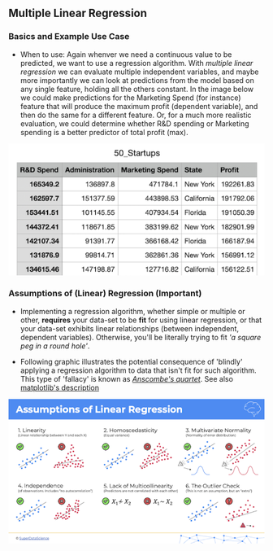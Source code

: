 ## Multiple Linear Regression

### Basics and Example Use Case

- When to use: Again whenver we need a continuous value to be predicted, we want to use a regression algorithm. With _multiple linear regression_ we can evaluate multiple independent variables, and maybe more importantly we can look at predictions from the model based on any single feature, holding all the others constant. In the image below we could make predictions for the Marketing Spend (for instance) feature that will produce the maximum profit (dependent variable), and then do the same for a different feature. Or, for a much more realistic evaluation, we could determine whether R&D spending or Marketing spending is a better predictor of total profit (max).

![multiple-linear-reg-1](./multiple-linear-reg-1.png)

### Assumptions of (Linear) Regression (Important)

- Implementing a regression algorithm, whether simple or multiple or other, **requires** your data-set to be **fit** for using linear regression, or that your data-set exhibits linear relationships (between independent, dependent variables). Otherwise, you'll be literally trying to fit _'a square peg in a round hole'_.

- Following graphic illustrates the potential consequence of 'blindly' applying a regression algorithm to data that isn't fit for such algorithm. This type of 'fallacy' is known as [_Anscombe's quartet_](https://en.wikipedia.org/wiki/Anscombe%27s_quartet). See also [matplotlib's description](https://matplotlib.org/stable/gallery/specialty_plots/anscombe.html)

![assumptions-linear-reg-1](./assumptions-linear-reg-1.png)
